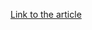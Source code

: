 [Link to the article](https://www.fortinet.com/blog/threat-research/malware-disguised-as-document-ukraine-energoatom-delivers-havoc-demon-backdoor)
